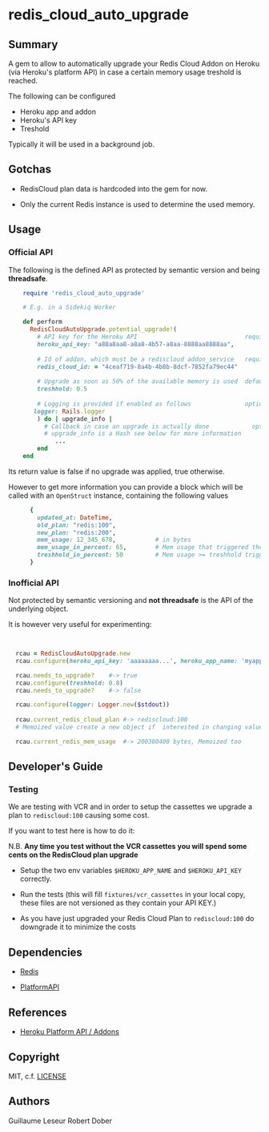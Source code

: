 # redis_cloud_auto_upgrade

## Summary

A gem to allow to automatically upgrade your Redis Cloud Addon on Heroku (via Heroku's platform API)
in case a certain memory usage treshold is reached.

The following can be configured

- Heroku app and addon
- Heroku's API key
- Treshold

Typically it will be used in a background job.
 
## Gotchas

* RedisCloud plan data is hardcoded into the gem for now.

* Only the current Redis instance is used to determine the used memory.

## Usage

### Official API

The following is the defined API as protected by semantic version and being **threadsafe**.

```ruby
    require 'redis_cloud_auto_upgrade'

    # E.g. in a Sidekiq Worker

    def perform
      RedisCloudAutoUpgrade.potential_upgrade!(
        # API key for the Heroku API                              required
        heroku_api_key: "a88a8aa8-a8a8-4b57-a8aa-8888aa8888aa",
 
        # Id of addon, which must be a rediscloud addon_service   required
        redis_cloud_id: = "4ceaf719-8a4b-4b8b-8dcf-7852fa79ec44"
 
        # Upgrade as soon as 50% of the available memory is used  defaults to 0.5
        treshhold: 0.5
 
        # Logging is provided if enabled as follows               optional
       logger: Rails.logger
        ) do | upgrade_info |
          # Callback in case an upgrade is actually done            optional
          # upgrade_info is a Hash see below for more information
             ...
        end
    end
```


Its return value is false if no upgrade was applied, true otherwise.

However to get more information you can provide a block which will be called with an `OpenStruct` instance, containing the following values

```ruby
      {
        updated_at: DateTime,
        old_plan: "redis:100",
        new_plan: "redis:200",
        mem_usage: 12_345_678,           # in bytes
        mem_usage_in_percent: 65,        # Mem usage that triggered the upgrade
        treshhold_in_percent: 50         # Mem usage >= treshhold triggers upgrades
      }
```

### Inofficial API

Not protected by semantic versioning and **not threadsafe** is the API of the underlying object.

It is however very useful for experimenting:

```ruby
    

  rcau = RedisCloudAutoUpgrade.new
  rcau.configure(heroku_api_key: 'aaaaaaaa...', heroku_app_name: 'myapp').configure(treshhold: 0.2) # 20%

  rcau.needs_to_upgrade?    #-> true
  rcau.configure(treshhold: 0.8)
  rcau.needs_to_upgrade?    #-> false

  rcau.configure(logger: Logger.new($stdout))
  
  rcau.current_redis_cloud_plan #-> rediscloud:100 
  # Memoized value create a new object if  interested in changing values

  rcau.current_redis_mem_usage  #-> 200300400 bytes, Memoized too
```

## Developer's Guide

### Testing

We are testing with VCR and in order to setup the cassettes we upgrade a plan to `rediscloud:100` causing some cost.

If you want to test here is how to do it:

N.B. **Any time you test without the VCR cassettes you will spend some cents on the RedisCloud plan upgrade**

* Setup the two env variables `$HEROKU_APP_NAME` and `$HEROKU_API_KEY` correctly.

* Run the tests (this will fill `fixtures/vcr_cassettes` in your local copy, these files are not versioned as they contain your API KEY.)

* As you have just upgraded your Redis Cloud Plan to `rediscloud:100` do downgrade it to minimize the costs

## Dependencies

* [Redis](https://github.com/redis/redis-rb)

* [PlatformAPI](https://github.com/heroku/platform-api)

## References

* [Heroku Platform API / Addons](https://devcenter.heroku.com/articles/platform-api-reference#add-on)

## Copyright

MIT, c.f. [LICENSE](LICENSE)

## Authors

Guillaume Leseur
Robert Dober
